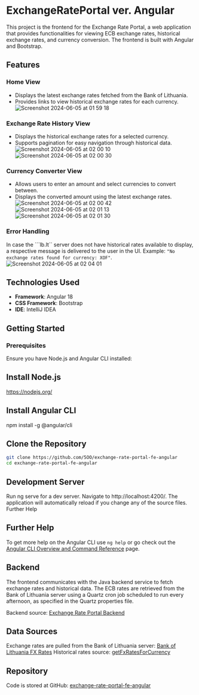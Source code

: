 # ExchangeRatePortal ver. Angular

This project is the frontend for the Exchange Rate Portal, a web application that provides functionalities for viewing ECB exchange rates, historical exchange rates, and currency conversion. The frontend is built with Angular and Bootstrap.

## Features

### Home View
- Displays the latest exchange rates fetched from the Bank of Lithuania.
- Provides links to view historical exchange rates for each currency.
![Screenshot 2024-06-05 at 01 59 18](https://github.com/5OO/exchange-rate-portal-fe-angular/assets/27925052/587ae9db-a598-4774-ae27-f69551701e11)

### Exchange Rate History View
- Displays the historical exchange rates for a selected currency.
- Supports pagination for easy navigation through historical data.
![Screenshot 2024-06-05 at 02 00 10](https://github.com/5OO/exchange-rate-portal-fe-angular/assets/27925052/67084fd8-34b1-449b-b27a-591221faa40f)
![Screenshot 2024-06-05 at 02 00 30](https://github.com/5OO/exchange-rate-portal-fe-angular/assets/27925052/35ae4b57-119b-406c-bc29-c5b27fbdcdfe)

### Currency Converter View
- Allows users to enter an amount and select currencies to convert between.
- Displays the converted amount using the latest exchange rates.
![Screenshot 2024-06-05 at 02 00 42](https://github.com/5OO/exchange-rate-portal-fe-angular/assets/27925052/699c4e65-91d7-4c5a-b179-6ac76d380bf1)
![Screenshot 2024-06-05 at 02 01 13](https://github.com/5OO/exchange-rate-portal-fe-angular/assets/27925052/fc0c637c-9fd2-46ce-a52c-341c8d032dac)
![Screenshot 2024-06-05 at 02 01 30](https://github.com/5OO/exchange-rate-portal-fe-angular/assets/27925052/2b755b73-abe3-4953-a772-2ebf33fa4f7d)

### Error Handling
In case the ```lb.lt`` server does not have historical rates available to display, a respective message is delivered to the user in the UI. Example: `"No exchange rates found for currency: XOF"`.
![Screenshot 2024-06-05 at 02 04 01](https://github.com/5OO/exchange-rate-portal-fe-angular/assets/27925052/38c8732a-59cb-4bef-87fa-3fb4b3cc44f5)

## Technologies Used

- **Framework**: Angular 18
- **CSS Framework**: Bootstrap
- **IDE**: IntelliJ IDEA

## Getting Started

### Prerequisites

Ensure you have Node.js and Angular CLI installed:

## Install Node.js
https://nodejs.org/

## Install Angular CLI
npm install -g @angular/cli

## Clone the Repository
```bash
git clone https://github.com/5OO/exchange-rate-portal-fe-angular
cd exchange-rate-portal-fe-angular
```

## Development Server

Run ng serve for a dev server. Navigate to http://localhost:4200/. The application will automatically reload if you change any of the source files.
Further Help

## Further Help

To get more help on the Angular CLI use `ng help` or go check out the [Angular CLI Overview and Command Reference](https://angular.dev/tools/cli) page.

## Backend

The frontend communicates with the Java backend service to fetch exchange rates and historical data. The ECB rates are retrieved from the Bank of Lithuania server using a Quartz cron job scheduled to run every afternoon, as specified in the Quartz properties file.

Backend source: [Exchange Rate Portal Backend](https://github.com/5OO/exchange-rate-portal)

## Data Sources

Exchange rates are pulled from the Bank of Lithuania server: [Bank of Lithuania FX Rates](https://www.lb.lt/webservices/FxRates/FxRates.asmx?op=getCurrentFxRates)
Historical rates source: [getFxRatesForCurrency](https://www.lb.lt/webservices/FxRates/FxRates.asmx?op=getFxRatesForCurrency)

## Repository

Code is stored at GitHub: [exchange-rate-portal-fe-angular](https://github.com/5OO/exchange-rate-portal-fe-angular)
